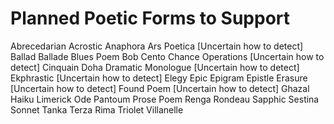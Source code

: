 # Planned Poetic Forms to Support
Abrecedarian
Acrostic
Anaphora
Ars Poetica [Uncertain how to detect]
Ballad
Ballade
Blues Poem
Bob
Cento
Chance Operations [Uncertain how to detect]
Cinquain
Doha
Dramatic Monologue [Uncertain how to detect]
Ekphrastic [Uncertain how to detect]
Elegy
Epic
Epigram
Epistle
Erasure [Uncertain how to detect]
Found Poem [Uncertain how to detect]
Ghazal
Haiku
Limerick 
Ode
Pantoum 
Prose Poem
Renga
Rondeau
Sapphic 
Sestina
Sonnet
Tanka
Terza Rima
Triolet
Villanelle